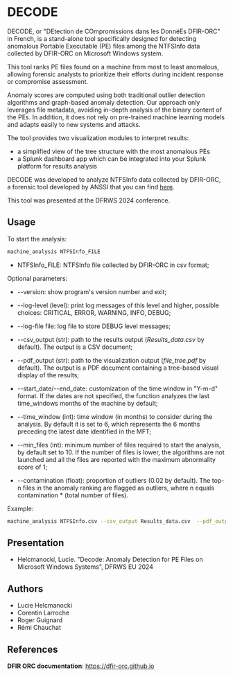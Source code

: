 # DECODE

DECODE, or "DEtection de COmpromissions dans les DonnéEs DFIR-ORC" in French, is a stand-alone tool specifically designed for detecting anomalous Portable Executable (PE) files among the NTFSInfo data collected by DFIR-ORC on Microsoft Windows system.

This tool ranks PE files found on a machine from most to least anomalous, allowing forensic analysts to prioritize their efforts during incident response or compromise assessment.

Anomaly scores are computed using both traditional outlier detection algorithms and graph-based anomaly detection. Our approach only leverages file metadata, avoiding in-depth analysis of the binary content of the PEs. In addition, it does not rely on pre-trained machine learning models and adapts easily to new systems and attacks.

The tool provides two visualization modules to interpret results:
* a simplified view of the tree structure with the most anomalous PEs
* a Splunk dashboard app which can be integrated into your Splunk platform for results analysis

DECODE was developed to analyze NTFSInfo data collected by DFIR-ORC, a forensic tool developed by ANSSI that you can find [here](https://github.com/DFIR-ORC/dfir-orc).

This tool was presented at the DFRWS 2024 conference.


## Usage

To start the analysis:

```bash
machine_analysis NTFSInfo_FILE
```

* NTFSInfo_FILE: NTFSInfo file collected by DFIR-ORC in csv format;

Optional parameters:

  * --version: show program's version number and exit;

  * --log-level (level): print log messages of this level and higher, possible choices: CRITICAL, ERROR, WARNING, INFO, DEBUG;

  * --log-file file: log file to store DEBUG level messages;

  * --csv_output (str): path to the results output (*Results_data.csv* by default). The output is a CSV document;

  * --pdf_output (str): path to the visualization output (*file_tree.pdf* by default). The output is a PDF document containing a tree-based visual display of the results;

  * --start_date/--end_date: customization of the time window in "Y-m-d" format. If the dates are not specified, the function analyzes the last time_windows months of the machine by default;

  * --time_window (int): time window (in months) to consider during the analysis. By default it is set to 6, which represents the 6 months preceding the latest date identified in the MFT;

  * --min_files (int): minimum number of files required to start the analysis, by default set to 10. If the number of files is lower, the algorithms are not launched and all the files are reported with the maximum abnormality score of 1;

  * --contamination (float): proportion of outliers (0.02 by default). The top-n files in the anomaly ranking are flagged as outliers, where n equals contamination * (total number of files).

Example:

```bash
machine_analysis NTFSInfo.csv --csv_output Results_data.csv  --pdf_output file_tree.pdf --start_date 2019-01-18 --end_date 2019-09-01
```

## Presentation
* Helcmanocki, Lucie. "Decode: Anomaly Detection for PE Files on Microsoft Windows Systems", DFRWS EU 2024

## Authors
* Lucie Helcmanocki
* Corentin Larroche
* Roger Guignard
* Rémi Chauchat

## References
__DFIR ORC documentation__: https://dfir-orc.github.io
